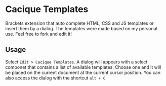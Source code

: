 # Cacique Templates
Brackets extension that auto complete HTML, CSS and JS templates or insert them by a dialog. The templates were made based on my personal use. Feel free to fork and edit it!

## Usage
Select `Edit > Cacique Templates`. A dialog will appears with a select componet that contains a list of available templates. Choose one and it will be placed on the current document at the current cursor position. You can also access the dialog with the shortcut `alt + C`
